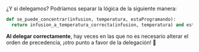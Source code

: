 ¿Y si delegamos? Podríamos separar la lógica de la siguiente manera:
 
```python
def se_puede_concentrar(infusion, temperatura, estaProgramando):
  return infusion_a_temperatura_correcta(infusion, temperatura) and estaProgramando
```

**Al delegar correctamente**, hay veces en las que no es necesario alterar el orden de precedencia, ¡otro punto a favor de la delegación! :muscle: